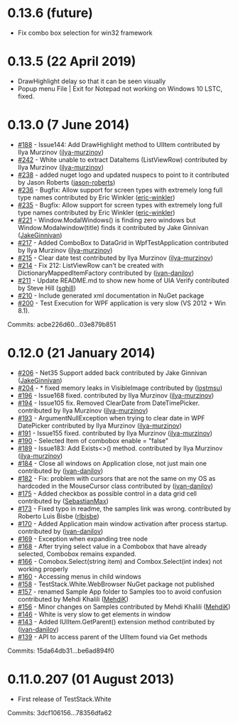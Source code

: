 # 0.13.6 (future)
 - Fix combo box selection for win32 framework

# 0.13.5 (22 April 2019)
 - DrawHighlight delay so that it can be seen visually
 - Popup menu File | Exit for Notepad not working on Windows 10 LSTC, fixed.
 
# 0.13.0 (7 June 2014)
 - [#188](https://github.com/TestStack/White/pull/188) - Issue144: Add DrawHighlight method to UIItem contributed by Ilya Murzinov ([ilya-murzinov](https://github.com/ilya-murzinov))
 - [#242](https://github.com/TestStack/White/pull/242) - White unable to extract DataItems (ListViewRow) contributed by Ilya Murzinov ([ilya-murzinov](https://github.com/ilya-murzinov))
 - [#238](https://github.com/TestStack/White/pull/238) - added nuget logo and updated nuspecs to point to it contributed by Jason Roberts ([jason-roberts](https://github.com/jason-roberts))
 - [#236](https://github.com/TestStack/White/pull/236) - Bugfix: Allow support for screen types with extremely long full type names contributed by Eric Winkler ([eric-winkler](https://github.com/eric-winkler))
 - [#235](https://github.com/TestStack/White/pull/235) - Bugfix: Allow support for screen types with extremely long full type names contributed by Eric Winkler ([eric-winkler](https://github.com/eric-winkler))
 - [#221](https://github.com/TestStack/White/pull/221) - Window.ModalWindows() is finding zero windows but Window.Modalwindow(title) finds it contributed by Jake Ginnivan ([JakeGinnivan](https://github.com/JakeGinnivan))
 - [#217](https://github.com/TestStack/White/pull/217) - Added ComboBox to DataGrid in WpfTestApplication contributed by Ilya Murzinov ([ilya-murzinov](https://github.com/ilya-murzinov))
 - [#215](https://github.com/TestStack/White/pull/215) - Clear date test contributed by Ilya Murzinov ([ilya-murzinov](https://github.com/ilya-murzinov))
 - [#214](https://github.com/TestStack/White/pull/214) - Fix 212: ListViewRow can't be created with DictionaryMappedItemFactory contributed by ([ivan-danilov](https://github.com/ivan-danilov))
 - [#211](https://github.com/TestStack/White/pull/211) - Update README.md to show new home of UIA Verify contributed by Steve Hill ([sghill](https://github.com/sghill))
 - [#210](https://github.com/TestStack/White/issues/210) - Include generated xml documentation in NuGet package
 - [#200](https://github.com/TestStack/White/issues/200) - Test Execution for WPF application is very slow (VS 2012 + Win 8.1). 

Commits: acbe226d60...03e879b851


# 0.12.0 (21 January 2014)

 - [#206](https://github.com/TestStack/White/pull/206) - Net35 Support added back contributed by Jake Ginnivan ([JakeGinnivan](https://github.com/JakeGinnivan))
 - [#204](https://github.com/TestStack/White/pull/204) - * fixed memory leaks in VisibleImage contributed by ([lostmsu](https://github.com/lostmsu))
 - [#196](https://github.com/TestStack/White/pull/196) - Issue168 fixed. contributed by Ilya Murzinov ([ilya-murzinov](https://github.com/ilya-murzinov))
 - [#194](https://github.com/TestStack/White/pull/194) - Issue105 fix. Removed ClearDate from DateTimePicker. contributed by Ilya Murzinov ([ilya-murzinov](https://github.com/ilya-murzinov))
 - [#193](https://github.com/TestStack/White/pull/193) - ArgumentNullException when trying to clear date in WPF DatePicker contributed by Ilya Murzinov ([ilya-murzinov](https://github.com/ilya-murzinov))
 - [#191](https://github.com/TestStack/White/pull/191) - Issue155 fixed. contributed by Ilya Murzinov ([ilya-murzinov](https://github.com/ilya-murzinov))
 - [#190](https://github.com/TestStack/White/issues/190) - Selected Item of combobox enable = "false"
 - [#189](https://github.com/TestStack/White/pull/189) - Issue183: Add Exists<>() method. contributed by Ilya Murzinov ([ilya-murzinov](https://github.com/ilya-murzinov))
 - [#184](https://github.com/TestStack/White/pull/184) - Close all windows on Application close, not just main one contributed by ([ivan-danilov](https://github.com/ivan-danilov))
 - [#182](https://github.com/TestStack/White/pull/182) - Fix: problem with cursors that are not the same on my OS as hardcoded in the MouseCursor class contributed by ([ivan-danilov](https://github.com/ivan-danilov))
 - [#175](https://github.com/TestStack/White/pull/175) - Added checkbox as possible control in a data grid cell contributed by ([SebastianMax](https://github.com/SebastianMax))
 - [#173](https://github.com/TestStack/White/pull/173) - Fixed typo in readme, the samples link was wrong. contributed by Roberto Luis Bisbe ([rlbisbe](https://github.com/rlbisbe))
 - [#170](https://github.com/TestStack/White/pull/170) - Added Application main window activation after process startup. contributed by ([ivan-danilov](https://github.com/ivan-danilov))
 - [#169](https://github.com/TestStack/White/issues/169) - Exception when expanding tree node
 - [#168](https://github.com/TestStack/White/issues/168) - After trying select value in a Combobox that have already selected, Combobox remains expanded.
 - [#166](https://github.com/TestStack/White/issues/166) - Comobox.Select(string item) and Combox.Select(int index) not working properly
 - [#160](https://github.com/TestStack/White/issues/160) - Accessing menus in child windows 
 - [#158](https://github.com/TestStack/White/issues/158) - TestStack.White.WebBrowser NuGet package not published
 - [#157](https://github.com/TestStack/White/pull/157) - renamed Sample App folder to Samples too to avoid confusion contributed by Mehdi Khalili ([MehdiK](https://github.com/MehdiK))
 - [#156](https://github.com/TestStack/White/pull/156) - Minor changes on Samples contributed by Mehdi Khalili ([MehdiK](https://github.com/MehdiK))
 - [#146](https://github.com/TestStack/White/issues/146) - White is very slow to get elements in window
 - [#143](https://github.com/TestStack/White/pull/143) - Added IUIItem.GetParent<T>() extension method contributed by ([ivan-danilov](https://github.com/ivan-danilov))
 - [#139](https://github.com/TestStack/White/issues/139) - API to access parent of the UIItem found via Get methods

Commits: 15da64db31...be6ad894f0


# 0.11.0.207 (01 August 2013)

 - First release of TestStack.White

Commits: 3dcf106156...78356dfa62
